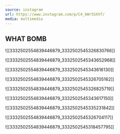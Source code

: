 ```yaml
---
source: instagram
url: https://www.instagram.com/p/C4_bWrSSXVf/
media: multimedia
---
```


## WHAT BOMB



![[3332502554839446879_3332502545326830766]]


![[3332502554839446879_3332502545343652968]]

![[3332502554839446879_3332502545343616130]]

![[3332502554839446879_3332502545326705162]]

![[3332502554839446879_3332502545326825719]]

![[3332502554839446879_3332502545343617150]]

![[3332502554839446879_3332502545335231842]]

![[3332502554839446879_3332502545326704117]]

![[3332502554839446879_3332502545318457795]]

